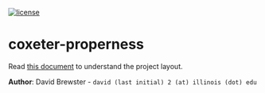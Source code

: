 [![license](https://img.shields.io/badge/license-MIT-green)](LICENSE)

# coxeter-properness


Read [this document](https://cliutils.gitlab.io/modern-cmake/chapters/basics/structure.html) to understand the project
layout.

**Author**: David Brewster - `david (last initial) 2 (at) illinois (dot) edu`
